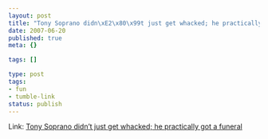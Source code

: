 ```yaml
---
layout: post
title: "Tony Soprano didn\xE2\x80\x99t just get whacked; he practically got a funeral"
date: 2007-06-20
published: true
meta: {}

tags: []

type: post
tags:
- fun
- tumble-link
status: publish
---
```

Link: [Tony Soprano didn’t just get whacked; he practically got a funeral ](http://www.bobharris.com/content/view/1406/1/)
